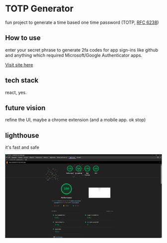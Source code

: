 # TOTP Generator

fun project to generate a time based one time password (TOTP, [RFC 6238](https://datatracker.ietf.org/doc/html/rfc6238))

## How to use

enter your secret phrase to generate 2fa codes for app sign-ins like github and anything which required Microsoft/Google Authenticator apps.

[Visit site here](https://sparky0520-totp.netlify.app/)

## tech stack

react, yes.

## future vision

refine the UI, maybe a chrome extension (and a mobile app. ok stop)

## lighthouse

it's fast and safe

![Lighthouse Report](image.png)
